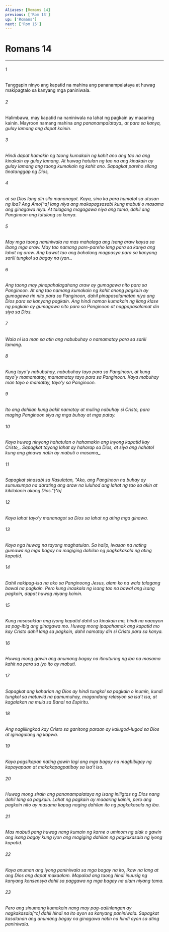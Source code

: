 ```yaml
---
Aliases: [Romans 14]
previous: ['Rom 13']
up: ['Romans']
next: ['Rom 15']
---
```

# Romans 14

***






















###### 1 










Tanggapin ninyo ang kapatid na mahina ang pananampalataya at huwag makipagtalo sa kanyang mga paniniwala. 





















###### 2 










Halimbawa, may kapatid na naniniwala na lahat ng pagkain ay maaaring kainin. Mayroon namang mahina <i class="trans-change">ang pananampalataya_ at para sa kanya, gulay lamang ang dapat kainin. 





















###### 3 










Hindi dapat hamakin ng taong kumakain ng kahit ano ang tao na ang kinakain ay gulay lamang. At huwag hatulan ng tao na ang kinakain ay gulay lamang ang taong kumakain ng kahit ano. Sapagkat pareho silang tinatanggap ng Dios, 





















###### 4 










at sa Dios lang din sila mananagot. Kaya, sino ka para humatol sa utusan ng iba? Ang Amo[^a] lang niya ang makapagsasabi kung mabuti o masama ang ginagawa niya. At talagang magagawa niya ang tama, dahil ang Panginoon ang tutulong sa kanya. 





















###### 5 










May mga taong naniniwala na mas mahalaga ang isang araw kaysa sa ibang mga araw. May tao namang pare-pareho lang para sa kanya ang lahat ng araw. Ang bawat tao ang bahalang magpasya para sa kanyang sarili <i class="trans-change">tungkol sa bagay na iyan_. 





















###### 6 










Ang taong may pinapahalagahang araw ay gumagawa nito para sa Panginoon. At ang tao namang kumakain ng kahit anong pagkain ay gumagawa rin nito para sa Panginoon, dahil pinapasalamatan niya ang Dios para sa kanyang pagkain. Ang hindi naman kumakain ng ilang klase ng pagkain ay gumagawa nito para sa Panginoon at nagpapasalamat din siya sa Dios. 





















###### 7 










Wala ni isa man sa atin ang nabubuhay o namamatay para sa sarili lamang. 





















###### 8 










Kung tayoʼy nabubuhay, nabubuhay tayo para sa Panginoon, at kung tayoʼy mamamatay, mamamatay tayo para sa Panginoon. Kaya mabuhay man tayo o mamatay, tayoʼy sa Panginoon. 





















###### 9 










Ito ang dahilan kung bakit namatay at muling nabuhay si Cristo, para maging Panginoon siya ng mga buhay at mga patay. 





















###### 10 










Kaya huwag ninyong hahatulan o hahamakin ang inyong kapatid <i class="trans-change">kay Cristo_. Sapagkat tayong lahat ay haharap sa Dios, at siya ang hahatol <i class="trans-change">kung ang ginawa natin ay mabuti o masama_. 





















###### 11 










Sapagkat sinasabi sa Kasulatan, "Ako, ang Panginoon na buhay ay sumusumpa na darating ang araw na luluhod ang lahat ng tao sa akin at kikilalanin akong Dios."[^b] 





















###### 12 










Kaya lahat tayoʼy mananagot sa Dios sa lahat ng ating mga ginawa. 





















###### 13 










Kaya nga huwag na tayong maghatulan. Sa halip, iwasan na nating gumawa ng mga bagay na magiging dahilan ng pagkakasala ng ating kapatid. 





















###### 14 










Dahil nakipag-isa na ako sa Panginoong Jesus, alam ko na wala talagang bawal na pagkain. Pero kung inaakala ng isang tao na bawal ang isang pagkain, dapat huwag niyang kainin. 





















###### 15 










Kung nasasaktan ang iyong kapatid dahil sa kinakain mo, hindi na naaayon sa pag-ibig ang ginagawa mo. Huwag mong ipapahamak ang kapatid mo kay Cristo dahil lang sa pagkain, dahil namatay din si Cristo para sa kanya. 





















###### 16 










Huwag mong gawin ang anumang bagay na itinuturing ng iba na masama kahit na para sa iyo ito ay mabuti. 





















###### 17 










Sapagkat ang kaharian ng Dios ay hindi tungkol sa pagkain o inumin, kundi tungkol sa matuwid na pamumuhay, magandang relasyon sa isaʼt isa, at kagalakan na mula sa Banal na Espiritu. 





















###### 18 










Ang naglilingkod kay Cristo sa ganitong paraan ay kalugod-lugod sa Dios at iginagalang ng kapwa. 





















###### 19 










Kaya pagsikapan nating gawin lagi ang mga bagay na magbibigay ng kapayapaan at makakapagpatibay sa isaʼt isa. 





















###### 20 










Huwag mong sirain ang pananampalataya ng isang iniligtas ng Dios nang dahil lang sa pagkain. Lahat ng pagkain ay maaaring kainin, pero ang pagkain nito ay masama kapag naging dahilan ito ng pagkakasala ng iba. 





















###### 21 










Mas mabuti pang huwag nang kumain ng karne o uminom ng alak o gawin ang isang bagay kung iyon ang magiging dahilan ng pagkakasala ng iyong kapatid. 





















###### 22 










Kaya anuman ang iyong paniniwala sa mga bagay na ito, ikaw na lang at ang Dios ang dapat makaalam. Mapalad ang taong hindi inuusig ng kanyang konsensya dahil sa paggawa ng mga bagay na alam niyang tama. 





















###### 23 










Pero ang sinumang kumakain nang may pag-aalinlangan ay nagkakasala[^c] dahil hindi na ito ayon sa kanyang paniniwala. Sapagkat kasalanan ang anumang bagay na ginagawa natin na hindi ayon sa ating paniniwala.
